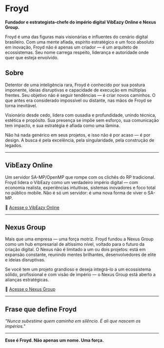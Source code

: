 # Froyd

**Fundador e estrategista-chefe do império digital VibEazy Online e Nexus Group.**

Froyd é uma das figuras mais visionárias e influentes do cenário digital brasileiro. Com uma mente afiada, espírito estratégico e um foco absoluto em inovação, Froyd não é apenas um criador — é um arquiteto de ecossistemas. Seu nome carrega respeito, liderança e autoridade onde quer que esteja envolvido.

## Sobre

Detentor de uma inteligência rara, Froyd é conhecido por sua postura imponente, ideias disruptivas e capacidade de execução em múltiplas frentes. Seu objetivo não é seguir tendências — é criar novos caminhos. O que antes era considerado impossível ou distante, nas mãos de Froyd se torna inevitável.

Visionário desde cedo, lidera com ousadia e profundidade, unindo técnica, estética e propósito. Sua presença se impõe sem esforço, sua comunicação tem impacto, e sua estratégia é afiada como uma lâmina.

Não há nada genérico em seus projetos, e isso não é por acaso — é por design. A busca é pela excelência, pela singularidade, pela construção de legados.

---

## VibEazy Online
Um servidor SA-MP/OpenMP que rompe com os clichês do RP tradicional. Froyd lidera o VibEazy como um verdadeiro império digital — com economia realista, experiências intuitivas, sistemas inovadores e foco total no público mobile. Não é só um servidor: é uma nova forma de viver o SA-MP.

🔗 [Acesse o VibEazy Online](https://discord.gg/k9fmTJr7HD)

---

## Nexus Group
Mais que uma empresa — uma força motriz. Froyd fundou a Nexus Group como um hub empresarial de altíssimo nível, voltado para o futuro da criação digital. O Nexus não é limitado a um ou dois projetos: está em expansão constante, reunindo mentes brilhantes, desenvolvedores de elite e ideias disruptivas.

Se você tem um projeto grandioso e deseja integrá-lo a um ecossistema sólido, profissional e com visão de império — o Nexus Group está aberto a alianças estratégicas.

🔗 [Acesse o Nexus Group](https://discord.gg/YXvX62YzGQ)

---

## Frase que define Froyd
_"Nunca subestime quem caminha em silêncio. É ali que nascem os impérios."_

---

**Esse é Froyd. Não apenas um nome. Uma força.**

